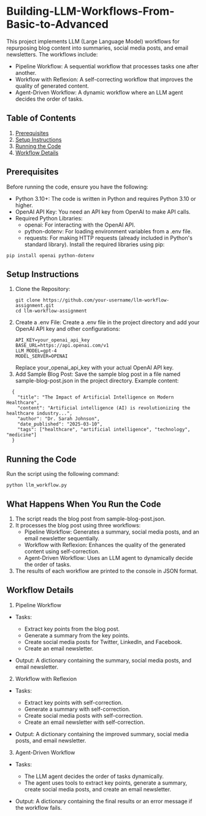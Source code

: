 # Building-LLM-Workflows-From-Basic-to-Advanced
This project implements LLM (Large Language Model) workflows for repurposing blog content into summaries, social media posts, and email newsletters. The workflows include:
* Pipeline Workflow: A sequential workflow that processes tasks one after another.
* Workflow with Reflexion: A self-correcting workflow that improves the quality of generated content.
* Agent-Driven Workflow: A dynamic workflow where an LLM agent decides the order of tasks.

## Table of Contents
1. [Prerequisites](#prerequisites)
2. [Setup Instructions](#setup-instructions)
3. [Running the Code](#running-the-code)
4. [Workflow Details](#workflow-details)

## Prerequisites
Before running the code, ensure you have the following:
* Python 3.10+: The code is written in Python and requires Python 3.10 or higher.
* OpenAI API Key: You need an API key from OpenAI to make API calls.
* Required Python Libraries:
    * openai: For interacting with the OpenAI API.
    * python-dotenv: For loading environment variables from a .env file.
    * requests: For making HTTP requests (already included in Python's standard library).
Install the required libraries using pip:
```
pip install openai python-dotenv
```

## Setup Instructions
1. Clone the Repository:
    ```
    git clone https://github.com/your-username/llm-workflow-assignment.git
    cd llm-workflow-assignment
    ```
2. Create a .env File:
    Create a .env file in the project directory and add your OpenAI API key and other configurations:
    ```
    API_KEY=your_openai_api_key
    BASE_URL=https://api.openai.com/v1
    LLM_MODEL=gpt-4
    MODEL_SERVER=OPENAI
    ```
    Replace your_openai_api_key with your actual OpenAI API key.<br>
3. Add Sample Blog Post:
   Save the sample blog post in a file named sample-blog-post.json in the project directory. Example content:
  ```
    {
      "title": "The Impact of Artificial Intelligence on Modern Healthcare",
      "content": "Artificial intelligence (AI) is revolutionizing the healthcare industry...",
      "author": "Dr. Sarah Johnson",
      "date_published": "2025-03-10",
      "tags": ["healthcare", "artificial intelligence", "technology", "medicine"]
    }
  ```
## Running the Code
Run the script using the following command:
```
python llm_workflow.py
```
## What Happens When You Run the Code
1. The script reads the blog post from sample-blog-post.json.
2. It processes the blog post using three workflows:
    * Pipeline Workflow: Generates a summary, social media posts, and an email newsletter sequentially.
    * Workflow with Reflexion: Enhances the quality of the generated content using self-correction.
    * Agent-Driven Workflow: Uses an LLM agent to dynamically decide the order of tasks.
3. The results of each workflow are printed to the console in JSON format.

## Workflow Details
1. Pipeline Workflow
* Tasks:
    * Extract key points from the blog post.
    * Generate a summary from the key points.
    * Create social media posts for Twitter, LinkedIn, and Facebook.
    * Create an email newsletter.

* Output: A dictionary containing the summary, social media posts, and email newsletter.

2. Workflow with Reflexion
* Tasks:
    * Extract key points with self-correction.
    * Generate a summary with self-correction.
    * Create social media posts with self-correction.
    * Create an email newsletter with self-correction.

* Output: A dictionary containing the improved summary, social media posts, and email newsletter.

3. Agent-Driven Workflow
* Tasks:
    * The LLM agent decides the order of tasks dynamically.
    * The agent uses tools to extract key points, generate a summary, create social media posts, and create an email newsletter.

* Output: A dictionary containing the final results or an error message if the workflow fails.
